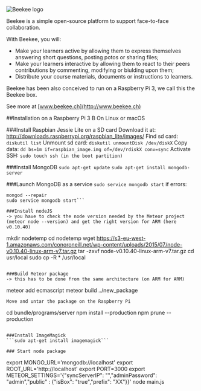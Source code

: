 

![Beekee logo](http://www.beekee.ch/images/beekee_logo_black.png)

Beekee is a simple open-source platform to support face-to-face collaboration.

With Beekee, you will:
* Make your learners active by allowing them to express themselves answering short questions, posting potos or sharing files;
* Make your learners interactive by allowing them to react to their peers contributions by commenting, modifying or biulding upon them;
* Distribute your course materials, documents or instructions to learners.

Beekee has been also conceived to run on a Raspberry Pi 3, we call this the Beekee box.

See more at [www.beekee.ch](http://www.beekee.ch)


##Installation on a Raspberry Pi 3 B
On Linux or macOS

###Install Raspbian Jessie Lite on a SD card
Download it at: http://downloads.raspberrypi.org/raspbian_lite/images/
Find sd card:
```diskutil list```
Unmount sd card:
```diskutil unmountDisk /dev/diskX```
Copy data:
```dd bs=1m if=raspbian_image.img of=/dev/rdiskX conv=sync```
Activate SSH:
```sudo touch ssh (in the boot partition)```

###Install MongoDB
```sudo apt-get update```
```sudo apt-get install mongodb-server```

###Launch MongoDB as a service
```sudo service mongodb start```
if errors:
```sudo rm /var/lib/mongodb/mongod.lock
mongod --repair
sudo service mongodb start```

###Install nodeJS
-> you have to check the node version needed by the Meteor project (meteor node --version) and get the right version for ARM (here v0.10.40)
```
mkdir nodetemp
cd nodetemp
wget https://s3-eu-west-1.amazonaws.com/conoroneill.net/wp-content/uploads/2015/07/node-v0.10.40-linux-arm-v7.tar.gz
tar -zxvf node-v0.10.40-linux-arm-v7.tar.gz
cd usr/local
sudo cp -R * /usr/local
```

###Build Meteor package
-> this has to be done from the same architecture (on ARM for ARM)
```
meteor add ecmascript
meteor build ../new_package
```
Move and untar the package on the Raspberry Pi
```
cd bundle/programs/server
npm install --production
npm prune --production
```

###Install ImageMagick
```sudo apt-get install imagemagick```

### Start node package
```
export MONGO_URL='mongodb://localhost'
export ROOT_URL='http://localhost'
export PORT=3000
export METEOR_SETTINGS='{"syncServerIP": "","adminPassword": "admin","public" : {"isBox": "true","prefix": "XX"}}'
node main.js
```